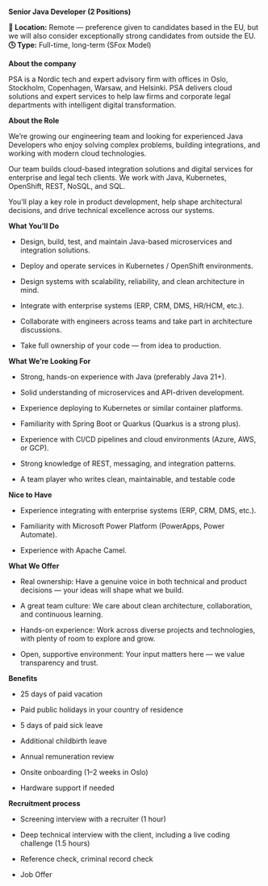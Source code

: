 **Senior Java Developer (2 Positions)**

**📍 Location:** Remote — preference given to candidates based in the EU, but
we will also consider exceptionally strong candidates from outside the EU.  
**🕓 Type:** Full-time, long-term (SFox Model)

**About the company**

PSA is a Nordic tech and expert advisory firm with offices in Oslo, Stockholm,
Copenhagen, Warsaw, and Helsinki. PSA delivers cloud solutions and expert
services to help law firms and corporate legal departments with intelligent
digital transformation.

**About the Role**

We’re growing our engineering team and looking for experienced Java Developers
who enjoy solving complex problems, building integrations, and working with
modern cloud technologies.

Our team builds cloud-based integration solutions and digital services for
enterprise and legal tech clients. We work with Java, Kubernetes, OpenShift,
REST, NoSQL, and SQL.

You’ll play a key role in product development, help shape architectural
decisions, and drive technical excellence across our systems.

**What You’ll Do**

  * Design, build, test, and maintain Java-based microservices and integration solutions. 

  * Deploy and operate services in Kubernetes / OpenShift environments. 

  * Design systems with scalability, reliability, and clean architecture in mind. 

  * Integrate with enterprise systems (ERP, CRM, DMS, HR/HCM, etc.). 

  * Collaborate with engineers across teams and take part in architecture discussions. 

  * Take full ownership of your code — from idea to production. 

**What We’re Looking For**

  * Strong, hands-on experience with Java (preferably Java 21+). 

  * Solid understanding of microservices and API-driven development. 

  * Experience deploying to Kubernetes or similar container platforms. 

  * Familiarity with Spring Boot or Quarkus (Quarkus is a strong plus). 

  * Experience with CI/CD pipelines and cloud environments (Azure, AWS, or GCP). 

  * Strong knowledge of REST, messaging, and integration patterns. 

  * A team player who writes clean, maintainable, and testable code 

**Nice to Have**

  * Experience integrating with enterprise systems (ERP, CRM, DMS, etc.). 

  * Familiarity with Microsoft Power Platform (PowerApps, Power Automate). 

  * Experience with Apache Camel. 

**What We Offer**

  * Real ownership: Have a genuine voice in both technical and product decisions — your ideas will shape what we build. 

  * A great team culture: We care about clean architecture, collaboration, and continuous learning. 

  * Hands-on experience: Work across diverse projects and technologies, with plenty of room to explore and grow. 

  * Open, supportive environment: Your input matters here — we value transparency and trust. 

**Benefits**

  * 25 days of paid vacation 

  * Paid public holidays in your country of residence 

  * 5 days of paid sick leave 

  * Additional childbirth leave 

  * Annual remuneration review 

  * Onsite onboarding (1–2 weeks in Oslo) 

  * Hardware support if needed 

**Recruitment process**

  * Screening interview with a recruiter (1 hour) 

  * Deep technical interview with the client, including a live coding challenge (1.5 hours) 

  * Reference check, criminal record check 

  * Job Offer